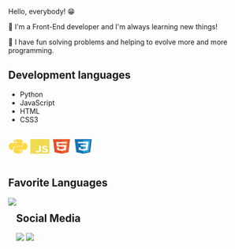 Hello, everybody! 😁

🚀 I'm a Front-End developer and I'm always learning new things!

🚀 I have fun solving problems and helping to evolve more and more programming.

## Development languages
- Python
- JavaScript
- HTML
- CSS3
<div style="display: inline_block"><br>
  <img align="center" alt="João-Python" height="30" width="40" src="https://raw.githubusercontent.com/devicons/devicon/master/icons/python/python-plain.svg">
  <img align="center" alt="João-Js" height="30" width="40" src="https://raw.githubusercontent.com/devicons/devicon/master/icons/javascript/javascript-plain.svg">
  <img align="center" alt="João-HTML" height="30" width="40" src="https://raw.githubusercontent.com/devicons/devicon/master/icons/html5/html5-original.svg">
  <img align="center" alt="João-CSS" height="30" width="40" src="https://raw.githubusercontent.com/devicons/devicon/master/icons/css3/css3-original.svg">
  </div>
<br>

## Favorite Languages
<div style="display:flex;flex-wrap:no-wrap;">
 <img height="168" src="https://github-readme-stats-eight-theta.vercel.app/api?username=joaoqueiroz-code&show_icons=true&theme=gotham&include_all_commits=true&count_private=true"/>
<div>
  
## Social Media
  <a href = "mailto: joaoqueiroz-code@gmail.com"><img src="https://img.shields.io/badge/-Gmail-%23EA4335?style=for-the-badge&logo=gmail&logoColor=white" target="_blank"></a>
  <a href="https://www.linkedin.com/in/qvictorz/" target="_blank"><img src="https://img.shields.io/badge/-LinkedIn-%230077B5?style=for-the-badge&logo=linkedin&logoColor=white" target="_blank"></a>
</div>
